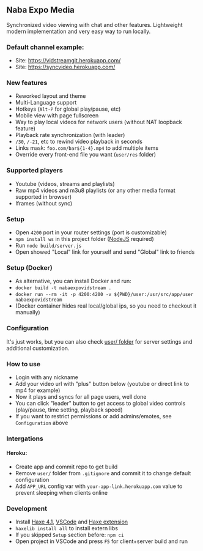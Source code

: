 ## Naba Expo Media
Synchronized video viewing with chat and other features.
Lightweight modern implementation and very easy way to run locally.

### Default channel example: 
- Site: https://vidstreamgit.herokuapp.com/
- Site: https://syncvideo.herokuapp.com/

### New features
- Reworked layout and theme
- Multi-Language support
- Hotkeys (`Alt-P` for global play/pause, etc)
- Mobile view with page fullscreen
- Way to play local videos for network users (without NAT loopback feature)
- Playback rate synchronization (with leader)
- `/30`, `/-21`, etc to rewind video playback in seconds
- Links mask: `foo.com/bar${1-4}.mp4` to add multiple items
- Override every front-end file you want (`user/res` folder)

### Supported players
- Youtube (videos, streams and playlists)
- Raw mp4 videos and m3u8 playlists (or any other media format supported in browser)
- Iframes (without sync)

### Setup
- Open `4200` port in your router settings (port is customizable)
- `npm install ws` in this project folder ([NodeJS](https://nodejs.org) required)
- Run `node build/server.js`
- Open showed "Local" link for yourself and send "Global" link to friends

### Setup (Docker)
- As alternative, you can install Docker and run:
- `docker build -t nabaexpovidstream .`
- `docker run --rm -it -p 4200:4200 -v ${PWD}/user:/usr/src/app/user nabaexpovidstream`
- (Docker container hides real local/global ips, so you need to checkout it manually)

### Configuration
It's just works, but you can also check [user/ folder](/user/README.md) for server settings and additional customization.

### How to use
- Login with any nickname
- Add your video url with "plus" button below (youtube or direct link to mp4 for example)
- Now it plays and syncs for all page users, well done
- You can click "leader" button to get access to global video controls (play/pause, time setting, playback speed)
- If you want to restrict permissions or add admins/emotes, see `Configuration` above

### Intergations
#### Heroku:
- Create app and commit repo to get build
- Remove `user/` folder from `.gitignore` and commit it to change default configuration
- Add `APP_URL` config var with `your-app-link.herokuapp.com` value to prevent sleeping when clients online

### Development
- Install [Haxe 4.1](https://haxe.org/download/), [VSCode](https://code.visualstudio.com) and [Haxe extension](https://marketplace.visualstudio.com/items?itemName=nadako.vshaxe)
- `haxelib install all` to install extern libs
- If you skipped `Setup` section before: `npm ci`
- Open project in VSCode and press `F5` for client+server build and run

